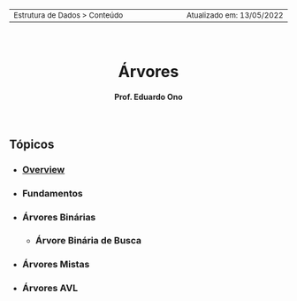 <table>
<tr>
<td align="left" width="8000">
  <small>Estrutura de Dados > Conteúdo</small>
</td>
<td align="right">
  <small>Atualizado&nbsp;em:&nbsp;13/05/2022</small>
</td>
</tr>
</table>

<br>

<h1 align="center">
Árvores
</h1>
<h4 align="center">
Prof. Eduardo Ono
</h4>

<br>

## Tópicos

* ### [Overview](./overview.md)

* ### Fundamentos

* ### Árvores Binárias

    * ### Árvore Binária de Busca

* ### Árvores Mistas

* ### Árvores AVL

<br>
